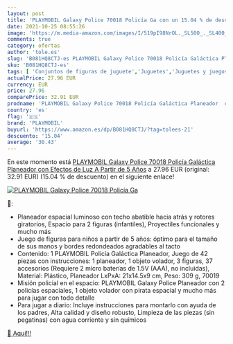 ```yaml
---
layout: post
title: 'PLAYMOBIL Galaxy Police 70018 Policía Ga con un 15.04 % de descuento'
date: 2021-10-25 08:55:26
image: 'https://m.media-amazon.com/images/I/519pI98NrOL._SL500_._SL400_.jpg'
comments: true
category: ofertas
author: 'tole.es'
slug: 'B081HQ8CTJ-es PLAYMOBIL Galaxy Police 70018 Policía Galáctica Planeador...'
sku: 'B081HQ8CTJ-es'
tags: [ 'Conjuntos de figuras de juguete','Juguetes','Juguetes y juegos','Muñecos y figuras','playmobil', ]
actualPrice: 27.96 EUR
currency: EUR
price: 27.96
comparePrice: 32.91 EUR
prodname: 'PLAYMOBIL Galaxy Police 70018 Policía Galáctica Planeador  con Efectos de Luz  A Partir de 5 Años'
country: 'es'
flag: '🇪🇸'
brand: 'PLAYMOBIL'
buyurl: 'https://www.amazon.es/dp/B081HQ8CTJ/?tag=tolees-21'
descuento: '15.04'
average: '30.43'
---
```


En este momento está [PLAYMOBIL Galaxy Police 70018 Policía Galáctica Planeador  con Efectos de Luz  A Partir de 5 Años](https://www.amazon.es/dp/B081HQ8CTJ/?tag=tolees-21) a 27.96 EUR (original: 32.91 EUR) (15.04 %  de descuento) en el siguiente enlace!

[![PLAYMOBIL Galaxy Police 70018 Policía Ga](https://m.media-amazon.com/images/I/519pI98NrOL._SL500_._SL400_.jpg)](https://www.amazon.es/dp/B081HQ8CTJ/?tag=tolees-21)

🔎:

- Planeador espacial luminoso con techo abatible hacia atrás y rotores giratorios, Espacio para 2 figuras (infantiles), Proyectiles funcionales y mucho más
- Juego de figuras para niños a partir de 5 años: óptimo para el tamaño de sus manos y bordes redondeados agradables al tacto
- Contenido: 1 PLAYMOBIL Policía Galáctica Planeador, Juego de 42 piezas con instrucciones: 1 planeador, 1 objeto volador, 3 figuras, 37 accesorios (Requiere 2 micro baterías de 1.5V (AAA), no incluidas), Material: Plástico, Planeador LxPxA: 21x14.5x9 cm, Peso: 309 g, 70019
- Misión policial en el espacio: PLAYMOBIL Galaxy Police Planeador con 2 policías espaciales, 1 objeto volador con pirata espacial y mucho más para jugar con todo detalle
- Para jugar a diario: Incluye instrucciones para montarlo con ayuda de los padres, Alta calidad y diseño robusto, Limpieza de las piezas (sin pegatinas) con agua corriente y sin químicos

[🛒 Aquí!!!](https://www.amazon.es/dp/B081HQ8CTJ/?tag=tolees-21)
